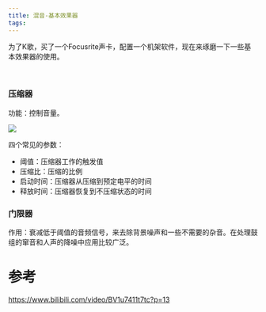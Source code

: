 ```yaml
---
title: 混音-基本效果器
tags:
---
```


为了K歌，买了一个Focusrite声卡，配置一个机架软件，现在来琢磨一下一些基本效果器的使用。

<!--more-->

<br/>

### 压缩器

功能：控制音量。

![](E:\Blog\source\resources\remix_effector\压缩器.png)

四个常见的参数：

* 阈值：压缩器工作的触发值
* 压缩比：压缩的比例
* 启动时间：压缩器从压缩到预定电平的时间
* 释放时间：压缩器恢复到不压缩状态的时间



### 门限器

作用：衰减低于阈值的音频信号，来去除背景噪声和一些不需要的杂音。在处理鼓组的窜音和人声的降噪中应用比较广泛。





# 参考

https://www.bilibili.com/video/BV1u7411t7tc?p=13
